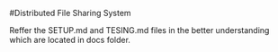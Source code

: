 #Distributed File Sharing System

Reffer the SETUP.md and TESING.md files in the better understanding which are located in docs folder.
